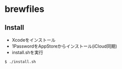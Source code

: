 # brewfiles

## Install

- Xcodeをインストール
- 1PasswordをAppStoreからインストール(iCloud同期)
- install.shを実行

``` bash
$ ./install.sh
```
